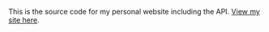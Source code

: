 
This is the source code for my personal website including the API.
[View my site here](https://www.samwheat.com).
